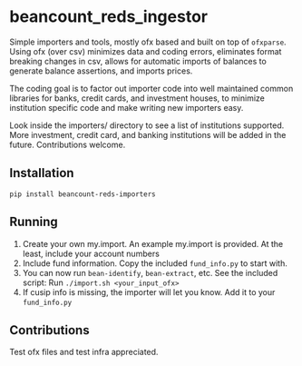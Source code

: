# beancount_reds_ingestor

Simple importers and tools, mostly ofx based and built on top of `ofxparse`. Using ofx (over csv) minimizes data and coding errors, eliminates format breaking changes in csv, allows for automatic imports of balances to generate balance assertions, and imports prices.

The coding goal is to factor out importer code into well maintained common libraries for banks, credit cards, and investment houses, to minimize institution specific code and make writing new importers easy.

Look inside the importers/ directory to see a list of institutions supported. More investment, credit card, and banking institutions will be added in the future. Contributions welcome.

## Installation
`pip install beancount-reds-importers`

## Running
1. Create your own my.import. An example my.import is provided. At the least, include your account numbers
2. Include fund information. Copy the included `fund_info.py` to start with.
2. You can now run `bean-identify`, `bean-extract`, etc. See the included script: Run `./import.sh <your_input_ofx>`
3. If cusip info is missing, the importer will let you know. Add it to your `fund_info.py`

## Contributions
Test ofx files and test infra appreciated.
